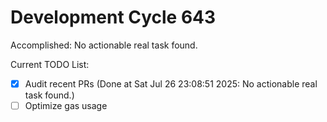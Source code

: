 # Development Cycle 643

Accomplished: No actionable real task found.

Current TODO List:

- [x] Audit recent PRs  (Done at Sat Jul 26 23:08:51 2025: No actionable real task found.)
- [ ] Optimize gas usage
